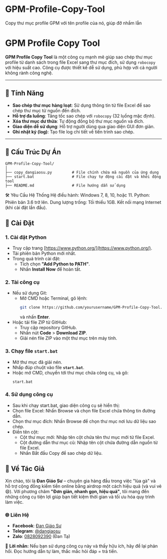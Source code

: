 # GPM-Profile-Copy-Tool
Copy thư mục profile GPM với tên profile của nó, giúp đỡ nhầm lẫn

# GPM Profile Copy Tool

**GPM Profile Copy Tool** là một công cụ mạnh mẽ giúp sao chép thư mục profile từ danh sách trong file Excel sang thư mục đích, sử dụng `robocopy` với hiệu suất cao. Công cụ được thiết kế dễ sử dụng, phù hợp với cả người không rành công nghệ.

---

## 🌟 Tính Năng
- **Sao chép thư mục hàng loạt**: Sử dụng thông tin từ file Excel để sao chép thư mục từ nguồn đến đích.
- **Hỗ trợ đa luồng**: Tăng tốc sao chép với `robocopy` (32 luồng mặc định).
- **Xóa thư mục dư thừa**: Tự động đồng bộ thư mục nguồn và đích.
- **Giao diện dễ sử dụng**: Hỗ trợ người dùng qua giao diện GUI đơn giản.
- **Ghi nhật ký (log)**: Tạo file log chi tiết về tiến trình sao chép.

---

## 📂 Cấu Trúc Dự Án
```plaintext
GPM-Profile-Copy-Tool/
│
├── copy_dangiaosu.py         # File chính chứa mã nguồn của ứng dụng
├── start.bat                 # File chạy tự động cài đặt và khởi động tool
├── README.md                 # File hướng dẫn sử dụng
```

🛠️ Yêu Cầu Hệ Thống
Hệ điều hành: Windows 7, 8, 10, hoặc 11.
Python: Phiên bản 3.6 trở lên.
Dung lượng trống: Tối thiểu 1GB.
Kết nối mạng Internet (khi cài đặt lần đầu).

## 🔧 Cài Đặt

### 1. Cài đặt Python
- Truy cập trang [https://www.python.org/](https://www.python.org/).
- Tải phiên bản Python mới nhất.
- Trong quá trình cài đặt:
  - Tích chọn **"Add Python to PATH"**.
  - Nhấn **Install Now** để hoàn tất.

### 2. Tải công cụ
- Nếu sử dụng Git:
  - Mở CMD hoặc Terminal, gõ lệnh:
    ```bash
    git clone https://github.com/yourusername/GPM-Profile-Copy-Tool.git
    ```
    và nhấn **Enter**.
- Hoặc tải file ZIP từ GitHub:
  - Truy cập repository GitHub.
  - Nhấn nút **Code** > **Download ZIP**.
  - Giải nén file ZIP vào một thư mục trên máy tính.

### 3. Chạy file `start.bat`
- Mở thư mục đã giải nén.
- Nhấp đúp chuột vào file **`start.bat`**.
- Hoặc mở CMD, chuyển tới thư mục chứa công cụ, và gõ:
  ```bash
  start.bat

### 4. Sử dụng công cụ
- Sau khi chạy start.bat, giao diện công cụ sẽ hiển thị:
- Chọn file Excel: Nhấn Browse và chọn file Excel chứa thông tin đường dẫn.
- Chọn thư mục đích: Nhấn Browse để chọn thư mục nơi lưu dữ liệu sao chép.
- Điền tên cột:
  - Cột thư mục mới: Nhập tên cột chứa tên thư mục mới từ file Excel.
  - Cột đường dẫn thư mục cũ: Nhập tên cột chứa đường dẫn nguồn từ file Excel.
  - Nhấn Bắt đầu Copy để sao chép dữ liệu.

## 🐔 Về Tác Giả

Xin chào, tôi là **Đan Giáo Sư** – chuyên gia hàng đầu trong việc "lùa gà" và hỗ trợ cộng đồng kiếm tiền online bằng airdrop một cách hiệu quả (và vui vẻ 😄). Với phương châm **"Đơn giản, nhanh gọn, hiệu quả"**, tôi mang đến những công cụ tiện lợi giúp bạn tiết kiệm thời gian và tối ưu hóa quy trình làm việc.

### 🌐 Liên Hệ
- **Facebook**: [Đan Giáo Sư](https://fb.com/prof.danta/)
- **Telegram**: [@dangiaosu](https://t.me/dangiaosu/)
- **Zalo**: [0828092390](tel:0828092390) (Đan Tạ)

📢 **Lời nhắn:** Nếu bạn sử dụng công cụ này và thấy hữu ích, hãy để lại phản hồi. Đọc hướng dẫn tự làm, thắc mắc hỏi đáp = trả tiền.
